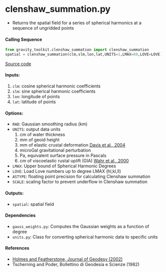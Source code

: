 clenshaw_summation.py
=====================

 - Returns the spatial field for a series of spherical harmonics at a sequence of ungridded points

#### Calling Sequence
```python
from gravity_toolkit.clenshaw_summation import clenshaw_summation
spatial = clenshaw_summation(clm,slm,lon,lat,UNITS=1,LMAX=60,LOVE=LOVE)
```
[Source code](https://github.com/tsutterley/read-GRACE-harmonics/blob/main/gravity_toolkit/clenshaw_summation.py)

#### Inputs:
 1. `clm`: cosine spherical harmonic coefficients
 2. `slm`: sine spherical harmonic coefficients
 3. `lon`: longitude of points
 4. `lat`: latitude of points

#### Options:
 - `RAD`: Gaussian smoothing radius (km)
 - `UNITS`: output data units
    1) cm of water thickness
    2) mm of geoid height
    3) mm of elastic crustal deformation [Davis et al., 2004](https://doi.org/10.1029/2004GL021435)
    4) microGal gravitational perturbation
    5) Pa, equivalent surface pressure in Pascals
    6) cm of viscoelastic rustal uplift (GIA) [Wahr et al., 2000](https://doi.org/10.1029/2000JB900113)  
 - `LMAX`: Upper bound of Spherical Harmonic Degrees
 - `LOVE`: Load Love numbers up to degree LMAX (hl,kl,ll)
 - `ASTYPE`: floating point precision for calculating Clenshaw summation
 - `SCALE`: scaling factor to prevent underflow in Clenshaw summation

#### Outputs:
 - `spatial`: spatial field  

#### Dependencies
 - `gauss_weights.py`: Computes the Gaussian weights as a function of degree  
 - `units.py`: Class for converting spherical harmonic data to specific units  

#### References
 - [Holmes and Featherstone, Journal of Geodesy (2002)](https://doi.org/10.1007/s00190-002-0216-2)
 - Tscherning and Poder, Bollettino di Geodesia e Scienze (1982)
